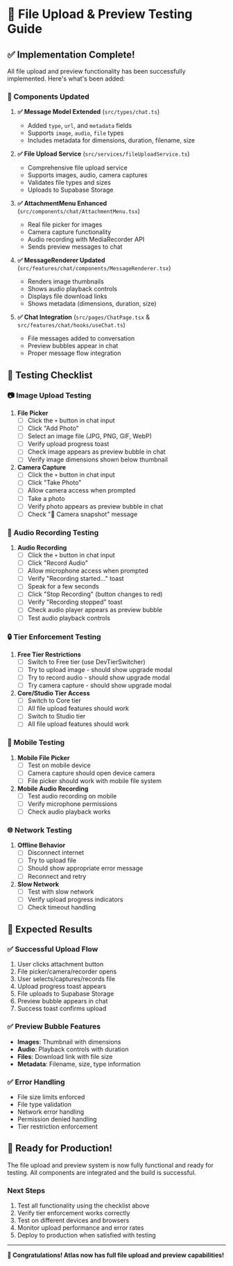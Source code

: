 # 🧪 File Upload & Preview Testing Guide

## ✅ **Implementation Complete!**

All file upload and preview functionality has been successfully implemented. Here's what's been added:

### **🔧 Components Updated**

1. **✅ Message Model Extended** (`src/types/chat.ts`)
   - Added `type`, `url`, and `metadata` fields
   - Supports `image`, `audio`, `file` types
   - Includes metadata for dimensions, duration, filename, size

2. **✅ File Upload Service** (`src/services/fileUploadService.ts`)
   - Comprehensive file upload service
   - Supports images, audio, camera captures
   - Validates file types and sizes
   - Uploads to Supabase Storage

3. **✅ AttachmentMenu Enhanced** (`src/components/chat/AttachmentMenu.tsx`)
   - Real file picker for images
   - Camera capture functionality
   - Audio recording with MediaRecorder API
   - Sends preview messages to chat

4. **✅ MessageRenderer Updated** (`src/features/chat/components/MessageRenderer.tsx`)
   - Renders image thumbnails
   - Shows audio playback controls
   - Displays file download links
   - Shows metadata (dimensions, duration, size)

5. **✅ Chat Integration** (`src/pages/ChatPage.tsx` & `src/features/chat/hooks/useChat.ts`)
   - File messages added to conversation
   - Preview bubbles appear in chat
   - Proper message flow integration

## 🧪 **Testing Checklist**

### **📷 Image Upload Testing**

1. **File Picker**
   - [ ] Click the `+` button in chat input
   - [ ] Click "Add Photo" 
   - [ ] Select an image file (JPG, PNG, GIF, WebP)
   - [ ] Verify upload progress toast
   - [ ] Check image appears as preview bubble in chat
   - [ ] Verify image dimensions shown below thumbnail

2. **Camera Capture**
   - [ ] Click the `+` button in chat input
   - [ ] Click "Take Photo"
   - [ ] Allow camera access when prompted
   - [ ] Take a photo
   - [ ] Verify photo appears as preview bubble in chat
   - [ ] Check "📸 Camera snapshot" message

### **🎤 Audio Recording Testing**

1. **Audio Recording**
   - [ ] Click the `+` button in chat input
   - [ ] Click "Record Audio"
   - [ ] Allow microphone access when prompted
   - [ ] Verify "Recording started..." toast
   - [ ] Speak for a few seconds
   - [ ] Click "Stop Recording" (button changes to red)
   - [ ] Verify "Recording stopped" toast
   - [ ] Check audio player appears as preview bubble
   - [ ] Test audio playback controls

### **🔒 Tier Enforcement Testing**

1. **Free Tier Restrictions**
   - [ ] Switch to Free tier (use DevTierSwitcher)
   - [ ] Try to upload image - should show upgrade modal
   - [ ] Try to record audio - should show upgrade modal
   - [ ] Try camera capture - should show upgrade modal

2. **Core/Studio Tier Access**
   - [ ] Switch to Core tier
   - [ ] All file upload features should work
   - [ ] Switch to Studio tier
   - [ ] All file upload features should work

### **📱 Mobile Testing**

1. **Mobile File Picker**
   - [ ] Test on mobile device
   - [ ] Camera capture should open device camera
   - [ ] File picker should work with mobile file system

2. **Mobile Audio Recording**
   - [ ] Test audio recording on mobile
   - [ ] Verify microphone permissions
   - [ ] Check audio playback works

### **🌐 Network Testing**

1. **Offline Behavior**
   - [ ] Disconnect internet
   - [ ] Try to upload file
   - [ ] Should show appropriate error message
   - [ ] Reconnect and retry

2. **Slow Network**
   - [ ] Test with slow network
   - [ ] Verify upload progress indicators
   - [ ] Check timeout handling

## 🎯 **Expected Results**

### **✅ Successful Upload Flow**
1. User clicks attachment button
2. File picker/camera/recorder opens
3. User selects/captures/records file
4. Upload progress toast appears
5. File uploads to Supabase Storage
6. Preview bubble appears in chat
7. Success toast confirms upload

### **✅ Preview Bubble Features**
- **Images**: Thumbnail with dimensions
- **Audio**: Playback controls with duration
- **Files**: Download link with file size
- **Metadata**: Filename, size, type information

### **✅ Error Handling**
- File size limits enforced
- File type validation
- Network error handling
- Permission denied handling
- Tier restriction enforcement

## 🚀 **Ready for Production!**

The file upload and preview system is now fully functional and ready for testing. All components are integrated and the build is successful.

### **Next Steps**
1. Test all functionality using the checklist above
2. Verify tier enforcement works correctly
3. Test on different devices and browsers
4. Monitor upload performance and error rates
5. Deploy to production when satisfied with testing

---

**🎉 Congratulations! Atlas now has full file upload and preview capabilities!**
